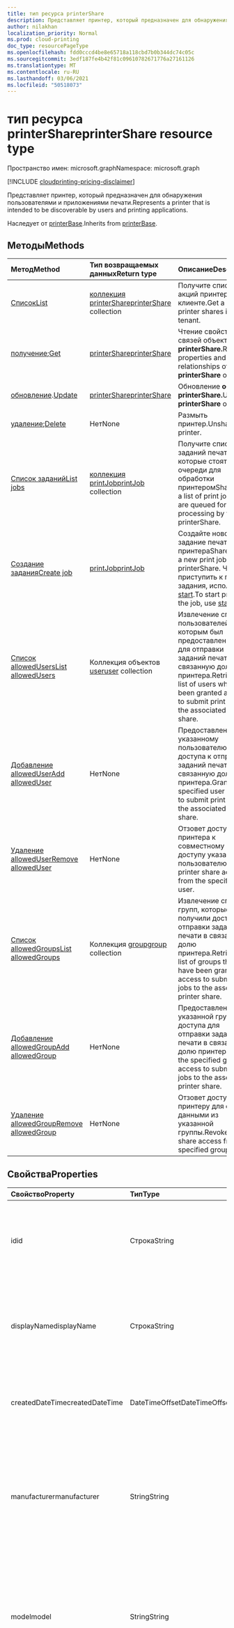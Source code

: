 ```yaml
---
title: тип ресурса printerShare
description: Представляет принтер, который предназначен для обнаружения пользователями и приложениями печати.
author: nilakhan
localization_priority: Normal
ms.prod: cloud-printing
doc_type: resourcePageType
ms.openlocfilehash: fdd0cccd4be8e65718a118cbd7b0b344dc74c05c
ms.sourcegitcommit: 3edf187fe4b42f81c09610782671776a27161126
ms.translationtype: MT
ms.contentlocale: ru-RU
ms.lasthandoff: 03/06/2021
ms.locfileid: "50518073"
---
```

# <a name="printershare-resource-type"></a><span data-ttu-id="18466-103">тип ресурса printerShare</span><span class="sxs-lookup"><span data-stu-id="18466-103">printerShare resource type</span></span>

<span data-ttu-id="18466-104">Пространство имен: microsoft.graph</span><span class="sxs-lookup"><span data-stu-id="18466-104">Namespace: microsoft.graph</span></span>

[!INCLUDE [cloudprinting-pricing-disclaimer](../../includes/cloudprinting-pricing-disclaimer.md)]

<span data-ttu-id="18466-105">Представляет принтер, который предназначен для обнаружения пользователями и приложениями печати.</span><span class="sxs-lookup"><span data-stu-id="18466-105">Represents a printer that is intended to be discoverable by users and printing applications.</span></span>

<span data-ttu-id="18466-106">Наследует от [printerBase](../resources/printerbase.md).</span><span class="sxs-lookup"><span data-stu-id="18466-106">Inherits from [printerBase](../resources/printerbase.md).</span></span>

## <a name="methods"></a><span data-ttu-id="18466-107">Методы</span><span class="sxs-lookup"><span data-stu-id="18466-107">Methods</span></span>
|<span data-ttu-id="18466-108">Метод</span><span class="sxs-lookup"><span data-stu-id="18466-108">Method</span></span>|<span data-ttu-id="18466-109">Тип возвращаемых данных</span><span class="sxs-lookup"><span data-stu-id="18466-109">Return type</span></span>|<span data-ttu-id="18466-110">Описание</span><span class="sxs-lookup"><span data-stu-id="18466-110">Description</span></span>|
|:---|:---|:---|
| [<span data-ttu-id="18466-111">Список</span><span class="sxs-lookup"><span data-stu-id="18466-111">List</span></span>](../api/print-list-shares.md) | <span data-ttu-id="18466-112">[коллекция printerShare](printershare.md)</span><span class="sxs-lookup"><span data-stu-id="18466-112">[printerShare](printershare.md) collection</span></span> | <span data-ttu-id="18466-113">Получите список акций принтера в клиенте.</span><span class="sxs-lookup"><span data-stu-id="18466-113">Get a list of printer shares in the tenant.</span></span> |
| <span data-ttu-id="18466-114">[получение](../api/printershare-get.md);</span><span class="sxs-lookup"><span data-stu-id="18466-114">[Get](../api/printershare-get.md)</span></span> | [<span data-ttu-id="18466-115">printerShare</span><span class="sxs-lookup"><span data-stu-id="18466-115">printerShare</span></span>](printershare.md) | <span data-ttu-id="18466-116">Чтение свойств и связей объекта **printerShare.**</span><span class="sxs-lookup"><span data-stu-id="18466-116">Read properties and relationships of a **printerShare** object.</span></span> |
| <span data-ttu-id="18466-117">[обновление](../api/printershare-update.md).</span><span class="sxs-lookup"><span data-stu-id="18466-117">[Update](../api/printershare-update.md)</span></span> | [<span data-ttu-id="18466-118">printerShare</span><span class="sxs-lookup"><span data-stu-id="18466-118">printerShare</span></span>](printershare.md) | <span data-ttu-id="18466-119">Обновление **объекта printerShare.**</span><span class="sxs-lookup"><span data-stu-id="18466-119">Update a **printerShare** object.</span></span> |
| <span data-ttu-id="18466-120">[удаление](../api/printershare-delete.md);</span><span class="sxs-lookup"><span data-stu-id="18466-120">[Delete](../api/printershare-delete.md)</span></span> | <span data-ttu-id="18466-121">Нет</span><span class="sxs-lookup"><span data-stu-id="18466-121">None</span></span> | <span data-ttu-id="18466-122">Размыть принтер.</span><span class="sxs-lookup"><span data-stu-id="18466-122">Unshare a printer.</span></span> |
| [<span data-ttu-id="18466-123">Список заданий</span><span class="sxs-lookup"><span data-stu-id="18466-123">List jobs</span></span>](../api/printershare-list-jobs.md) | <span data-ttu-id="18466-124">[коллекция printJob](printjob.md)</span><span class="sxs-lookup"><span data-stu-id="18466-124">[printJob](printjob.md) collection</span></span> | <span data-ttu-id="18466-125">Получите список заданий печати, которые стоят в очереди для обработки принтеромShare.</span><span class="sxs-lookup"><span data-stu-id="18466-125">Get a list of print jobs that are queued for processing by the printerShare.</span></span> |
| [<span data-ttu-id="18466-126">Создание задания</span><span class="sxs-lookup"><span data-stu-id="18466-126">Create job</span></span>](../api/printershare-post-jobs.md) | [<span data-ttu-id="18466-127">printJob</span><span class="sxs-lookup"><span data-stu-id="18466-127">printJob</span></span>](printjob.md) | <span data-ttu-id="18466-128">Создайте новое задание печати для принтераShare.</span><span class="sxs-lookup"><span data-stu-id="18466-128">Create a new print job for the printerShare.</span></span> <span data-ttu-id="18466-129">Чтобы приступить к печати задания, используйте [start](../api/printjob-start.md).</span><span class="sxs-lookup"><span data-stu-id="18466-129">To start printing the job, use [start](../api/printjob-start.md).</span></span> |
| [<span data-ttu-id="18466-130">Список allowedUsers</span><span class="sxs-lookup"><span data-stu-id="18466-130">List allowedUsers</span></span>](../api/printershare-list-allowedusers.md) | <span data-ttu-id="18466-131">Коллекция объектов [user](user.md)</span><span class="sxs-lookup"><span data-stu-id="18466-131">[user](user.md) collection</span></span> | <span data-ttu-id="18466-132">Извлечение списка пользователей, которым был предоставлен доступ для отправки заданий печати в связанную долю принтера.</span><span class="sxs-lookup"><span data-stu-id="18466-132">Retrieve a list of users who have been granted access to submit print jobs to the associated printer share.</span></span> |
| [<span data-ttu-id="18466-133">Добавление allowedUser</span><span class="sxs-lookup"><span data-stu-id="18466-133">Add allowedUser</span></span>](../api/printershare-post-allowedusers.md) | <span data-ttu-id="18466-134">Нет</span><span class="sxs-lookup"><span data-stu-id="18466-134">None</span></span> | <span data-ttu-id="18466-135">Предоставление указанному пользователю доступа к отправке заданий печати в связанную долю принтера.</span><span class="sxs-lookup"><span data-stu-id="18466-135">Grant the specified user access to submit print jobs to the associated printer share.</span></span> |
| [<span data-ttu-id="18466-136">Удаление allowedUser</span><span class="sxs-lookup"><span data-stu-id="18466-136">Remove allowedUser</span></span>](../api/printershare-delete-alloweduser.md) | <span data-ttu-id="18466-137">Нет</span><span class="sxs-lookup"><span data-stu-id="18466-137">None</span></span> | <span data-ttu-id="18466-138">Отзовет доступ принтера к совместному доступу указанному пользователю.</span><span class="sxs-lookup"><span data-stu-id="18466-138">Revoke printer share access from the specified user.</span></span> |
| [<span data-ttu-id="18466-139">Список allowedGroups</span><span class="sxs-lookup"><span data-stu-id="18466-139">List allowedGroups</span></span>](../api/printershare-list-allowedgroups.md) | <span data-ttu-id="18466-140">Коллекция [group](group.md)</span><span class="sxs-lookup"><span data-stu-id="18466-140">[group](group.md) collection</span></span> | <span data-ttu-id="18466-141">Извлечение списка групп, которые получили доступ для отправки заданий печати в связанную долю принтера.</span><span class="sxs-lookup"><span data-stu-id="18466-141">Retrieve a list of groups that have been granted access to submit print jobs to the associated printer share.</span></span> |
| [<span data-ttu-id="18466-142">Добавление allowedGroup</span><span class="sxs-lookup"><span data-stu-id="18466-142">Add allowedGroup</span></span>](../api/printershare-post-allowedgroups.md) | <span data-ttu-id="18466-143">Нет</span><span class="sxs-lookup"><span data-stu-id="18466-143">None</span></span> | <span data-ttu-id="18466-144">Предоставление указанной группе доступа для отправки заданий печати в связанную долю принтера.</span><span class="sxs-lookup"><span data-stu-id="18466-144">Grant the specified group access to submit print jobs to the associated printer share.</span></span> |
| [<span data-ttu-id="18466-145">Удаление allowedGroup</span><span class="sxs-lookup"><span data-stu-id="18466-145">Remove allowedGroup</span></span>](../api/printershare-delete-allowedgroup.md) | <span data-ttu-id="18466-146">Нет</span><span class="sxs-lookup"><span data-stu-id="18466-146">None</span></span> | <span data-ttu-id="18466-147">Отзовет доступ к принтеру для обмена данными из указанной группы.</span><span class="sxs-lookup"><span data-stu-id="18466-147">Revoke printer share access from the specified group.</span></span> |

## <a name="properties"></a><span data-ttu-id="18466-148">Свойства</span><span class="sxs-lookup"><span data-stu-id="18466-148">Properties</span></span>
|<span data-ttu-id="18466-149">Свойство</span><span class="sxs-lookup"><span data-stu-id="18466-149">Property</span></span>|<span data-ttu-id="18466-150">Тип</span><span class="sxs-lookup"><span data-stu-id="18466-150">Type</span></span>|<span data-ttu-id="18466-151">Описание</span><span class="sxs-lookup"><span data-stu-id="18466-151">Description</span></span>|
|:---|:---|:---|
|<span data-ttu-id="18466-152">id</span><span class="sxs-lookup"><span data-stu-id="18466-152">id</span></span>|<span data-ttu-id="18466-153">Строка</span><span class="sxs-lookup"><span data-stu-id="18466-153">String</span></span>| <span data-ttu-id="18466-154">Идентификатор printerShare.</span><span class="sxs-lookup"><span data-stu-id="18466-154">The printerShare's identifier.</span></span> <span data-ttu-id="18466-155">Унаследованный от [printerBase](../resources/printerbase.md).</span><span class="sxs-lookup"><span data-stu-id="18466-155">Inherited from [printerBase](../resources/printerbase.md).</span></span> <span data-ttu-id="18466-156">Только для чтения.</span><span class="sxs-lookup"><span data-stu-id="18466-156">Read-only.</span></span>|
|<span data-ttu-id="18466-157">displayName</span><span class="sxs-lookup"><span data-stu-id="18466-157">displayName</span></span>|<span data-ttu-id="18466-158">Строка</span><span class="sxs-lookup"><span data-stu-id="18466-158">String</span></span>|<span data-ttu-id="18466-159">Имя доли принтера, которую должны отображать клиенты печати.</span><span class="sxs-lookup"><span data-stu-id="18466-159">The name of the printer share that print clients should display.</span></span> <span data-ttu-id="18466-160">Унаследованный от [printerBase](../resources/printerbase.md).</span><span class="sxs-lookup"><span data-stu-id="18466-160">Inherited from [printerBase](../resources/printerbase.md).</span></span>|
|<span data-ttu-id="18466-161">createdDateTime</span><span class="sxs-lookup"><span data-stu-id="18466-161">createdDateTime</span></span>|<span data-ttu-id="18466-162">DateTimeOffset</span><span class="sxs-lookup"><span data-stu-id="18466-162">DateTimeOffset</span></span>|<span data-ttu-id="18466-163">DateTimeOffset, когда была создана доля принтера.</span><span class="sxs-lookup"><span data-stu-id="18466-163">The DateTimeOffset when the printer share was created.</span></span> <span data-ttu-id="18466-164">Только для чтения.</span><span class="sxs-lookup"><span data-stu-id="18466-164">Read-only.</span></span>|
|<span data-ttu-id="18466-165">manufacturer</span><span class="sxs-lookup"><span data-stu-id="18466-165">manufacturer</span></span>|<span data-ttu-id="18466-166">String</span><span class="sxs-lookup"><span data-stu-id="18466-166">String</span></span>|<span data-ttu-id="18466-167">Производитель сообщил на принтере, связанном с этой долей принтера.</span><span class="sxs-lookup"><span data-stu-id="18466-167">The manufacturer reported by the printer associated with this printer share.</span></span> <span data-ttu-id="18466-168">Унаследованный от [printerBase](../resources/printerbase.md).</span><span class="sxs-lookup"><span data-stu-id="18466-168">Inherited from [printerBase](../resources/printerbase.md).</span></span> <span data-ttu-id="18466-169">Только для чтения.</span><span class="sxs-lookup"><span data-stu-id="18466-169">Read-only.</span></span>|
|<span data-ttu-id="18466-170">model</span><span class="sxs-lookup"><span data-stu-id="18466-170">model</span></span>|<span data-ttu-id="18466-171">String</span><span class="sxs-lookup"><span data-stu-id="18466-171">String</span></span>|<span data-ttu-id="18466-172">Имя модели, которое сообщается на принтере, связанном с этим разделом принтера.</span><span class="sxs-lookup"><span data-stu-id="18466-172">The model name reported by the printer associated with this printer share.</span></span> <span data-ttu-id="18466-173">Унаследованный от [printerBase](../resources/printerbase.md).</span><span class="sxs-lookup"><span data-stu-id="18466-173">Inherited from [printerBase](../resources/printerbase.md).</span></span> <span data-ttu-id="18466-174">Только для чтения.</span><span class="sxs-lookup"><span data-stu-id="18466-174">Read-only.</span></span>|
|<span data-ttu-id="18466-175">isAcceptingJobs</span><span class="sxs-lookup"><span data-stu-id="18466-175">isAcceptingJobs</span></span>|<span data-ttu-id="18466-176">Логический</span><span class="sxs-lookup"><span data-stu-id="18466-176">Boolean</span></span>|<span data-ttu-id="18466-177">Принимает ли принтер, связанный с этой долей принтера, новые задания печати.</span><span class="sxs-lookup"><span data-stu-id="18466-177">Whether the printer associated with this printer share is currently accepting new print jobs.</span></span> <span data-ttu-id="18466-178">Унаследованный от [printerBase](../resources/printerbase.md).</span><span class="sxs-lookup"><span data-stu-id="18466-178">Inherited from [printerBase](../resources/printerbase.md).</span></span>|
|<span data-ttu-id="18466-179">defaults</span><span class="sxs-lookup"><span data-stu-id="18466-179">defaults</span></span>|[<span data-ttu-id="18466-180">printerDefaults</span><span class="sxs-lookup"><span data-stu-id="18466-180">printerDefaults</span></span>](printerdefaults.md)|<span data-ttu-id="18466-181">Параметры печати принтера по умолчанию, связанные с этим разделом принтера.</span><span class="sxs-lookup"><span data-stu-id="18466-181">The default print settings of the printer associated with this printer share.</span></span> <span data-ttu-id="18466-182">Унаследованный от [printerBase](../resources/printerbase.md).</span><span class="sxs-lookup"><span data-stu-id="18466-182">Inherited from [printerBase](../resources/printerbase.md).</span></span>|
|<span data-ttu-id="18466-183">capabilities</span><span class="sxs-lookup"><span data-stu-id="18466-183">capabilities</span></span>|[<span data-ttu-id="18466-184">printerCapabilities</span><span class="sxs-lookup"><span data-stu-id="18466-184">printerCapabilities</span></span>](printercapabilities.md)|<span data-ttu-id="18466-185">Возможности принтера, связанного с этим разделом принтера.</span><span class="sxs-lookup"><span data-stu-id="18466-185">The capabilities of the printer associated with this printer share.</span></span> <span data-ttu-id="18466-186">Унаследованный от [printerBase](../resources/printerbase.md).</span><span class="sxs-lookup"><span data-stu-id="18466-186">Inherited from [printerBase](../resources/printerbase.md).</span></span>|
|<span data-ttu-id="18466-187">location</span><span class="sxs-lookup"><span data-stu-id="18466-187">location</span></span>|[<span data-ttu-id="18466-188">printerLocation</span><span class="sxs-lookup"><span data-stu-id="18466-188">printerLocation</span></span>](printerlocation.md)|<span data-ttu-id="18466-189">Физическое и/или организационное расположение принтера, связанного с этим разделом принтера.</span><span class="sxs-lookup"><span data-stu-id="18466-189">The physical and/or organizational location of the printer associated with this printer share.</span></span> <span data-ttu-id="18466-190">Унаследованный от [printerBase](../resources/printerbase.md).</span><span class="sxs-lookup"><span data-stu-id="18466-190">Inherited from [printerBase](../resources/printerbase.md).</span></span>|
|<span data-ttu-id="18466-191">status</span><span class="sxs-lookup"><span data-stu-id="18466-191">status</span></span>|[<span data-ttu-id="18466-192">printerStatus</span><span class="sxs-lookup"><span data-stu-id="18466-192">printerStatus</span></span>](printerstatus.md)|<span data-ttu-id="18466-193">Состояние обработки, включая все ошибки, принтера, связанного с этим разделом принтера. Унаследованный от [printerBase](../resources/printerbase.md).</span><span class="sxs-lookup"><span data-stu-id="18466-193">The processing status, including any errors, of the printer associated with this printer share.Inherited from [printerBase](../resources/printerbase.md).</span></span> <span data-ttu-id="18466-194">Только для чтения.</span><span class="sxs-lookup"><span data-stu-id="18466-194">Read-only.</span></span>|
|<span data-ttu-id="18466-195">allowAllUsers</span><span class="sxs-lookup"><span data-stu-id="18466-195">allowAllUsers</span></span>|<span data-ttu-id="18466-196">Логический</span><span class="sxs-lookup"><span data-stu-id="18466-196">Boolean</span></span>|<span data-ttu-id="18466-197">Если это так, всем пользователям и группам будет предоставлен доступ к этой совместной печати.</span><span class="sxs-lookup"><span data-stu-id="18466-197">If true, all users and groups will be granted access to this printer share.</span></span> <span data-ttu-id="18466-198">Это замещеет списки разрешенных объектов, определенные **свойствами allowedUsers** и **allowedGroups.**</span><span class="sxs-lookup"><span data-stu-id="18466-198">This supersedes the allow lists defined by the **allowedUsers** and **allowedGroups** navigation properties.</span></span>|

## <a name="relationships"></a><span data-ttu-id="18466-199">Отношения</span><span class="sxs-lookup"><span data-stu-id="18466-199">Relationships</span></span>
|<span data-ttu-id="18466-200">Связь</span><span class="sxs-lookup"><span data-stu-id="18466-200">Relationship</span></span>|<span data-ttu-id="18466-201">Тип</span><span class="sxs-lookup"><span data-stu-id="18466-201">Type</span></span>|<span data-ttu-id="18466-202">Описание</span><span class="sxs-lookup"><span data-stu-id="18466-202">Description</span></span>|
|:---|:---|:---|
|<span data-ttu-id="18466-203">printer</span><span class="sxs-lookup"><span data-stu-id="18466-203">printer</span></span>|[<span data-ttu-id="18466-204">printer</span><span class="sxs-lookup"><span data-stu-id="18466-204">printer</span></span>](printer.md)|<span data-ttu-id="18466-205">Принтер, с который связан этот принтер.</span><span class="sxs-lookup"><span data-stu-id="18466-205">The printer that this printer share is related to.</span></span> |
|<span data-ttu-id="18466-206">allowedUsers</span><span class="sxs-lookup"><span data-stu-id="18466-206">allowedUsers</span></span>|<span data-ttu-id="18466-207">Коллекция объектов [user](user.md)</span><span class="sxs-lookup"><span data-stu-id="18466-207">[user](user.md) collection</span></span>|<span data-ttu-id="18466-208">Пользователи, которые имеют доступ к печати с помощью принтера.</span><span class="sxs-lookup"><span data-stu-id="18466-208">The users who have access to print using the printer.</span></span>|
|<span data-ttu-id="18466-209">allowedGroups</span><span class="sxs-lookup"><span data-stu-id="18466-209">allowedGroups</span></span>|[<span data-ttu-id="18466-210">group</span><span class="sxs-lookup"><span data-stu-id="18466-210">group</span></span>](group.md)|<span data-ttu-id="18466-211">Группы, пользователи которых имеют доступ к печати с помощью принтера.</span><span class="sxs-lookup"><span data-stu-id="18466-211">The groups whose users have access to print using the printer.</span></span>|
|<span data-ttu-id="18466-212">jobs</span><span class="sxs-lookup"><span data-stu-id="18466-212">jobs</span></span>|<span data-ttu-id="18466-213">[коллекция printJob](printjob.md)</span><span class="sxs-lookup"><span data-stu-id="18466-213">[printJob](printjob.md) collection</span></span>| <span data-ttu-id="18466-214">Список заданий, которые выстроились в очередь для печати на принтере, связанном с этой долей принтера.</span><span class="sxs-lookup"><span data-stu-id="18466-214">The list of jobs that are queued for printing by the printer associated with this printer share.</span></span>|
## <a name="json-representation"></a><span data-ttu-id="18466-215">Представление JSON</span><span class="sxs-lookup"><span data-stu-id="18466-215">JSON representation</span></span>
<span data-ttu-id="18466-216">Ниже указано представление ресурса в формате JSON.</span><span class="sxs-lookup"><span data-stu-id="18466-216">The following is a JSON representation of the resource.</span></span>
<!-- {
  "blockType": "resource",
  "keyProperty": "id",
  "@odata.type": "microsoft.graph.printerShare",
  "baseType": "microsoft.graph.printerBase",
  "openType": false
}
-->
``` json
{
  "@odata.type": "#microsoft.graph.printerShare",
  "id": "String (identifier)",
  "displayName": "String",
  "manufacturer": "String",
  "model": "String",
  "isAcceptingJobs": "Boolean",
  "defaults": {
    "@odata.type": "microsoft.graph.printerDefaults"
  },
  "location": {
    "@odata.type": "microsoft.graph.printerLocation"
  },
  "capabilities": {
    "@odata.type": "microsoft.graph.printerCapabilities"
  },
  "status": {
    "@odata.type": "microsoft.graph.printerStatus"
  },
  "allowAllUsers": "Boolean",
  "createdDateTime": "String (timestamp)"
}
```

